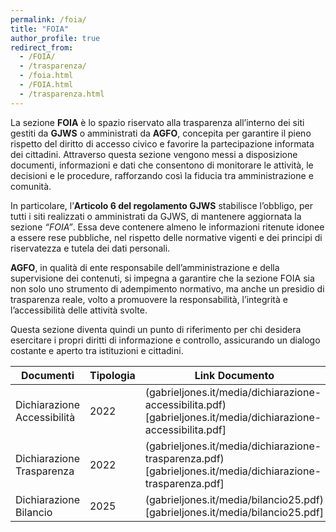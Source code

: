 ```yaml
---
permalink: /foia/
title: "FOIA"
author_profile: true
redirect_from: 
  - /FOIA/
  - /trasparenza/
  - /foia.html
  - /FOIA.html
  - /trasparenza.html
---
```


La sezione **FOIA** è lo spazio riservato alla trasparenza all’interno dei siti gestiti da **GJWS** o amministrati da **AGFO**, concepita per garantire il pieno rispetto del diritto di accesso civico e favorire la partecipazione informata dei cittadini.
Attraverso questa sezione vengono messi a disposizione documenti, informazioni e dati che consentono di monitorare le attività, le decisioni e le procedure, rafforzando così la fiducia tra amministrazione e comunità.

In particolare, l’**Articolo 6 del regolamento GJWS** stabilisce l’obbligo, per tutti i siti realizzati o amministrati da GJWS, di mantenere aggiornata la sezione *“FOIA”*. Essa deve contenere almeno le informazioni ritenute idonee a essere rese pubbliche, nel rispetto delle normative vigenti e dei principi di riservatezza e tutela dei dati personali.

**AGFO**, in qualità di ente responsabile dell’amministrazione e della supervisione dei contenuti, si impegna a garantire che la sezione FOIA sia non solo uno strumento di adempimento normativo, ma anche un presidio di trasparenza reale, volto a promuovere la responsabilità, l’integrità e l’accessibilità delle attività svolte.

Questa sezione diventa quindi un punto di riferimento per chi desidera esercitare i propri diritti di informazione e controllo, assicurando un dialogo costante e aperto tra istituzioni e cittadini.


| Documenti                     | Tipologia | Link Documento                                               |
| ------------------------------| --------- | ------------------------------------------------------------ |
| Dichiarazione Accessibilità   | 2022      | (gabrieljones.it/media/dichiarazione-accessibilita.pdf)[gabrieljones.it/media/dichiarazione-accessibilita.pdf]        |
| Dichiarazione Trasparenza     | 2022      | (gabrieljones.it/media/dichiarazione-trasparenza.pdf)[gabrieljones.it/media/dichiarazione-trasparenza.pdf]            |
| Dichiarazione Bilancio        | 2025      | (gabrieljones.it/media/bilancio25.pdf)[gabrieljones.it/media/bilancio25.pdf]                         |
